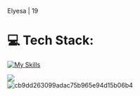 Elyesa | 19

# 💻 Tech Stack:
[![My Skills](https://skillicons.dev/icons?i=c,ts,react,next,tailwind,nodejs,express,prisma,postgresql)](https://skillicons.dev)

![](https://github-readme-streak-stats.herokuapp.com/?user=Spectrenard&theme=dark&hide_border=false)<br/>
![cb9dd263099adac75b965e94d15b06b4](https://github.com/user-attachments/assets/46ac8b75-200f-429a-abd7-470ec9ef612b)


<!-- Proudly created with GPRM ( https://gprm.itsvg.in ) --
